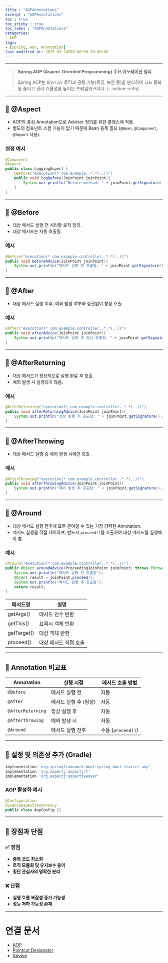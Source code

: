 ```yaml
---
title : "AOPAnnotations"
excerpt : "AOPAnnotations"
toc : true
toc_sticky : true
toc_label : "AOPAnnotations"
categories:
- AOP
tags:
- [Spring, AOP, Annotation]
last_modified_at: 2025-03-24T08:00:00-10:00:00
---
```

  
---
  
> **Spring AOP (Aspect-Oriented Programming) 주요 어노테이션 정리**  
>
> Spring AOP는 비즈니스 로직과 공통 기능(로깅, 보안 등)을 분리하여 코드 중복을 줄이고 관리 효율성을 높이는 프레임워크이다. 
{: .notice--info}  

---
  
## 📌 @Aspect
- AOP의 중심 Annotation으로 Advisor 정의를 위한 클래스에 적용.
- 별도의 컴포넌트 스캔 기능이 없기 때문에 Bean 등록 필요 (`@Bean`, `@Component`, `@Import` 사용).
  
### 설정 예시
  
```java
@Component
@Aspect
public class LoggingAspect {
    @Before("execution(* com.example..*.*(..))")
    public void logBefore(JoinPoint joinPoint){
        System.out.println("Before method: " + joinPoint.getSignature().getName());
    }
}
```

---
  
## 📌 @Before
- 대상 메서드 실행 전 처리할 로직 정의.
- 대상 메서드는 자동 호출됨.
  
### 예시
  
```java
@Before("execution(* com.example.controller..*.*(..))")  
public void beforeAdvice(JoinPoint joinPoint){  
    System.out.println("메서드 실행 전 호출됨: " + joinPoint.getSignature().getName());  
}
```

---
  
## 📌 @After
- 대상 메서드 실행 이후, 예외 발생 여부와 상관없이 항상 호출.
  
### 예시
  
```java
@After("execution(* com.example.controller..*.*(..))")  
public void afterAdvice(JoinPoint joinPoint){  
    System.out.println("메서드 실행 후 항상 호출됨: " + joinPoint.getSignature().getName());  
}
```

---
  
## 📌 @AfterReturning
- 대상 메서드가 정상적으로 실행 완료 후 호출.
- 예외 발생 시 실행되지 않음.
  
### 예시
  
```java
@AfterReturning("execution(* com.example.controller..*.*(..))")  
public void afterReturningAdvice(JoinPoint joinPoint){  
    System.out.println("정상 실행 후 호출됨: " + joinPoint.getSignature().getName());  
}
```

---
  
## 📌 @AfterThrowing
- 대상 메서드 실행 중 예외 발생 시에만 호출.
  
### 예시
  
```java
@AfterThrowing("execution(* com.example.controller..*.*(..))")  
public void afterThrowingAdvice(JoinPoint joinPoint){  
    System.out.println("예외 발생 후 호출됨: " + joinPoint.getSignature().getName());  
}
```

---
  
## 📌 @Around
- 대상 메서드 실행 전후에 모두 관여할 수 있는 가장 강력한 Annotation.
- 메서드 실행을 직접 제어하며, 반드시 `proceed()`를 호출하여 대상 메서드를 실행해야 함.
  
### 예시
  
```java
@Around("execution(* com.example.controller..*.*(..))")  
public Object aroundAdvice(ProceedingJoinPoint joinPoint) throws Throwable{  
    System.out.println("메서드 실행 전 호출됨");
    Object result = joinPoint.proceed();
    System.out.println("메서드 실행 후 호출됨");
    return result;
}
```

| 메서드명 | 설명 |
|---------|------|
| getArgs() | 메서드 인수 반환 |
| getThis() | 프록시 객체 반환 |
| getTarget() | 대상 객체 반환 |
| proceed() | 대상 메서드 직접 호출 |

---
  
## 📌 Annotation 비교표

| Annotation       | 실행 시점             | 메서드 호출 방법 |
|------------------|----------------------|------------------|
| `@Before`        | 메서드 실행 전        | 자동             |
| `@After`         | 메서드 실행 후 (항상) | 자동             |
| `@AfterReturning`| 정상 실행 후          | 자동             |
| `@AfterThrowing` | 예외 발생 시          | 자동             |
| `@Around`        | 메서드 실행 전후      | 수동 (`proceed()`) |

---
  
## 📌 설정 및 의존성 추가 (Gradle)
  
```groovy
implementation 'org.springframework.boot:spring-boot-starter-aop'
implementation 'org.aspectj:aspectjrt'
implementation 'org.aspectj:aspectjweaver'
```
  
### AOP 활성화 예시
  
```java
@Configuration
@EnableAspectJAutoProxy
public class AopConfig {}
```

---
  
## 📌 장점과 단점
  
### ✅ 장점
- **중복 코드 최소화**
- **로직 모듈화 및 유지보수 용이**
- **횡단 관심사의 명확한 분리**
  
### ❌ 단점
- **실행 흐름 복잡성 증가 가능성**
- **성능 저하 가능성 존재**

---
  
# 연결 문서
- [AOP](../../spring/spring-AOP)
- [Pointcut Designator](../../spring/spring-Pointcut-Designator)
- [Advice](../../spring/spring-Advice)
